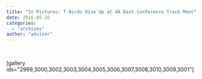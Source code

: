 ```yaml
---
title: "In Pictures: T-Birds Rise Up at 4A East Conference Track Meet"
date: 2016-05-16
categories: 
  - "archives"
author: "adviser"
---
```


 

\[gallery ids="2999,3000,3002,3003,3004,3005,3006,3007,3008,3010,3009,3001"\]
